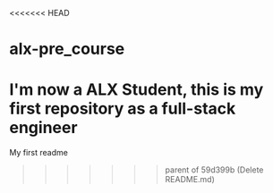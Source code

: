 <<<<<<< HEAD
# alx-pre_course
I'm now a ALX Student, this is my first repository as a full-stack engineer
=======
My first readme
>>>>>>> parent of 59d399b (Delete README.md)
